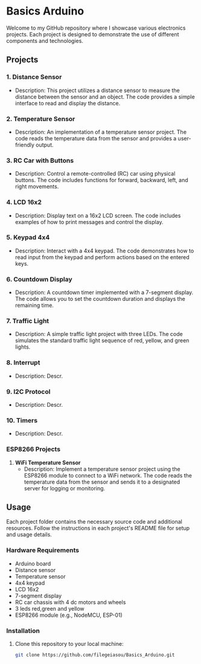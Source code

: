 # Basics Arduino


Welcome to my GitHub repository where I showcase various electronics projects. Each project is designed to demonstrate the use of different components and technologies.

## Projects

### 1. Distance Sensor
- Description: This project utilizes a distance sensor to measure the distance between the sensor and an object. The code provides a simple interface to read and display the distance.

### 2. Temperature Sensor
- Description: An implementation of a temperature sensor project. The code reads the temperature data from the sensor and provides a user-friendly output.

### 3. RC Car with Buttons
- Description: Control a remote-controlled (RC) car using physical buttons. The code includes functions for forward, backward, left, and right movements.

### 4. LCD 16x2
- Description: Display text on a 16x2 LCD screen. The code includes examples of how to print messages and control the display.

### 5. Keypad 4x4
- Description: Interact with a 4x4 keypad. The code demonstrates how to read input from the keypad and perform actions based on the entered keys.

### 6. Countdown Display
- Description: A countdown timer implemented with a 7-segment display. The code allows you to set the countdown duration and displays the remaining time.

### 7. Traffic Light
- Description: A simple traffic light project with three LEDs. The code simulates the standard traffic light sequence of red, yellow, and green lights.

### 8. Interrupt
- Description: Descr.

### 9. I2C Protocol
- Description: Descr.

### 10. Timers
- Description: Descr.

### ESP8266 Projects

1. **WiFi Temperature Sensor**
   - Description: Implement a temperature sensor project using the ESP8266 module to connect to a WiFi network. The code reads the temperature data from the sensor and sends it to a designated server for logging or monitoring.

## Usage
Each project folder contains the necessary source code and additional resources. Follow the instructions in each project's README file for setup and usage details.

### Hardware Requirements

- Arduino board
- Distance sensor
- Temperature sensor
- 4x4 keypad
- LCD 16x2
- 7-segment display
- RC car chassis with 4 dc motors and wheels
- 3 leds red,green and yellow
- ESP8266 module (e.g., NodeMCU, ESP-01)

### Installation

1. Clone this repository to your local machine:

   ```bash
   git clone https://github.com/filegeiasou/Basics_Arduino.git

